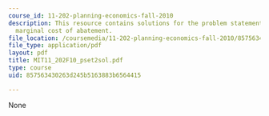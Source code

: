 ```yaml
---
course_id: 11-202-planning-economics-fall-2010
description: This resource contains solutions for the problem statements related to
  marginal cost of abatement.
file_location: /coursemedia/11-202-planning-economics-fall-2010/857563430263d245b5163883b6564415_MIT11_202F10_pset2sol.pdf
file_type: application/pdf
layout: pdf
title: MIT11_202F10_pset2sol.pdf
type: course
uid: 857563430263d245b5163883b6564415

---
```

None